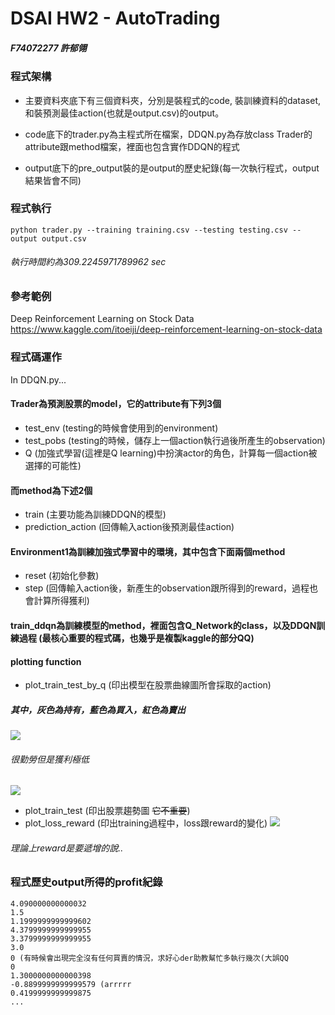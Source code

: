 # DSAI HW2 - AutoTrading

##### F74072277 許郁翎

### 程式架構

* 主要資料夾底下有三個資料夾，分別是裝程式的code, 裝訓練資料的dataset, 和裝預測最佳action(也就是output.csv)的output。

* code底下的trader.py為主程式所在檔案，DDQN.py為存放class Trader的attribute跟method檔案，裡面也包含實作DDQN的程式

* output底下的pre_output裝的是output的歷史紀錄(每一次執行程式，output結果皆會不同)

### 程式執行

```
python trader.py --training training.csv --testing testing.csv --output output.csv
```
###### 執行時間約為309.2245971789962 sec

### 參考範例

Deep Reinforcement Learning on Stock Data
https://www.kaggle.com/itoeiji/deep-reinforcement-learning-on-stock-data

### 程式碼運作
In DDQN.py...

#### Trader為預測股票的model，它的attribute有下列3個
* test_env (testing的時候會使用到的environment)
* test_pobs (testing的時候，儲存上一個action執行過後所產生的observation)
* Q (加強式學習(這裡是Q learning)中扮演actor的角色，計算每一個action被選擇的可能性)
#### 而method為下述2個
* train (主要功能為訓練DDQN的模型)
* prediction_action (回傳輸入action後預測最佳action)

#### Environment1為訓練加強式學習中的環境，其中包含下面兩個method
* reset (初始化參數)
* step (回傳輸入action後，新產生的observation跟所得到的reward，過程也會計算所得獲利)

#### train_ddqn為訓練模型的method，裡面包含Q_Network的class，以及DDQN訓練過程 (最核心重要的程式碼，也幾乎是複製kaggle的部分QQ)

#### plotting function

* plot_train_test_by_q (印出模型在股票曲線圖所會採取的action)
##### 其中，灰色為持有，藍色為買入，紅色為賣出
![](https://i.imgur.com/qU02Qr8.png)
###### 很勤勞但是獲利極低
![](https://i.imgur.com/nJnrOYV.png)
* plot_train_test (印出股票趨勢圖 ~~它不重要~~)
* plot_loss_reward (印出training過程中，loss跟reward的變化)
![](https://i.imgur.com/zgWW6Bm.png)
###### 理論上reward是要遞增的說..

### 程式歷史output所得的profit紀錄

```
4.090000000000032
1.5
1.1999999999999602
4.3799999999999955
3.3799999999999955
3.0
0 (有時候會出現完全沒有任何買賣的情況，求好心der助教幫忙多執行幾次(大誤QQ
0
1.3000000000000398
-0.8899999999999579 (arrrrr
0.4199999999999875
...
```

